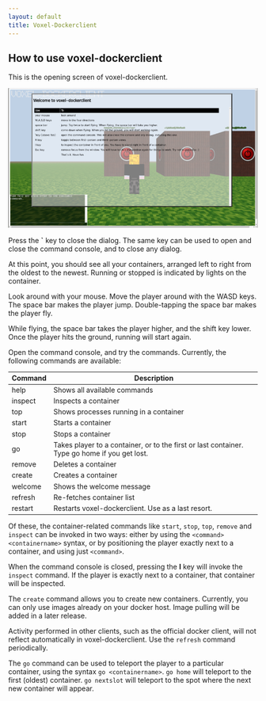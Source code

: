 ```yaml
---
layout: default
title: Voxel-Dockerclient
---
```

## How to use voxel-dockerclient
This is the opening screen of voxel-dockerclient.

![Opening screen](img/openingscreen.png)

Press the **\`** key to close the dialog. The same key can be used to open and close the command console, and to close any dialog.

At this point, you should see all your containers, arranged left to right from the oldest to the newest. Running or stopped is indicated by lights on the container.

Look around with your mouse. Move the player around with the WASD keys. The space bar makes the player jump. Double-tapping the space bar makes the player fly.

While flying, the space bar takes the player higher, and the shift key lower. Once the player hits the ground, running will start again.

Open the command console, and try the commands. Currently, the following commands are available:


|Command|Description|
|-------|-----------|
|help|Shows all available commands|
|inspect|Inspects a container|
|top|Shows processes running in a container|
|start|Starts a container|
|stop|Stops a container|
|go|Takes player to a container, or to the first or last container. Type go home if you get lost.|
|remove|Deletes a container|
|create|Creates a container|
|welcome|Shows the welcome message|
|refresh|Re-fetches container list|
|restart|Restarts voxel-dockerclient. Use as a last resort.|


Of these, the container-related commands like `start`, `stop`, `top`, `remove` and `inspect` can be invoked in two ways: either by using the `<command> <containername>` syntax, or by positioning the player exactly next to a container, and using just `<command>`.

When the command console is closed, pressing the **I** key will invoke the `inspect` command. If the player is exactly next to a container, that container will be inspected.

The `create` command allows you to create new containers. Currently, you can only use images already on your docker host. Image pulling will be added in a later release.

Activity performed in other clients, such as the official docker client, will not reflect automatically in voxel-dockerclient. Use the `refresh` command periodically.

The `go` command can be used to teleport the player to a particular container, using the syntax `go <containername>`. `go home` will teleport to the first (oldest) container. `go nextslot` will teleport to the spot where the next new container will appear. 

